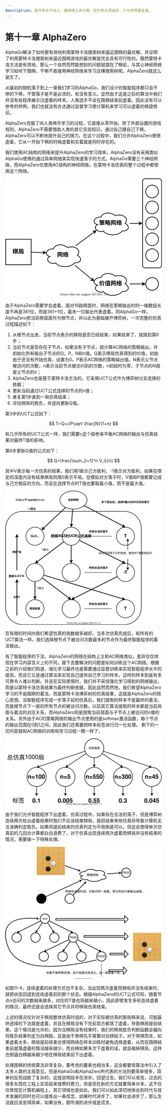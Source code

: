 ```yaml
---
description: 百尺竿头不动人，虽然得入未为真。百尺竿头须进步，十方世界是全身。
---
```


# 第十一章 AlphaZero

AlphaGo解决了如何更有效地利用蒙特卡洛搜索树来逼近围棋的最优解，并证明了利用蒙特卡洛搜索树来逼近围棋游戏的最优解是完全具有可行性的。既然蒙特卡洛方法是有效地，那么一个自然而然能想到的问题就摆在了眼前，与其让神经网络学习如何下围棋，干嘛不直接用神经网络来学习这棵搜索树呢。AlphaZero就这么诞生了。

从最初的随机落子到上一章我们学习的AlphaGo，我们设计的智能程序都只会不停的下棋，不管落子是不是必须的，有没有意义。显然由于这是之前的算法中我们并没有给程序展示过虚着的样本。人类选手不会在围棋结束前虚着。因此没有可以参考的样例，我们也就没有办法通过监督学习使计算机来学习可以虚着的棋盘特征。

AlphaZero克服了向人类棋手学习的过程，它直接从零开始，除了外部设置的游戏规则，AlphaZero不需要借助人类的其它先验知识。通过自己跟自己下棋，AlphaZero可以不断地提升自己的棋力。在这个过程中，我们允许AlphaZero使用虚着，它从一开始下棋的时候虚着和实着就是同时存在的。

我们使用AC结构的网络来提升AlphaZero的学习效率。AlphaZero没有采用类似AlphaGo使用的通过简单网络来实现快速落子的方式。AlphaGo需要三个神经网络，而AlphaZero仅使用AC结构的神经网络，在蒙特卡洛仿真的整个过程中都使用这个网络。

![&#x56FE; 11-1 AlphagoZero&#x7684;&#x7F51;&#x7EDC;&#x548C;AC&#x7F51;&#x7EDC;&#x6CA1;&#x6709;&#x4EC0;&#x4E48;&#x533A;&#x522B;](.gitbook/assets/wang-luo-jie-gou-.svg)

由于AlphaZero需要学会虚着，面对19路棋盘时，网络在策略输出时的一维数组长度不再是361位，而是361+1位，最末一位输出代表虚着。同AlphaGo一样，AlphaZero把当前棋盘面作为根节点，并以此为基础展开博弈树，一次完整的仿真过程描述如下：

1. 从根节点出发，当前节点表示的棋局是否已经结束，如果结束了，就跳到第6步；
2. 当前节点是否存在子节点，如果没有子节点，就计算AC网络的策略输出，并初始化所有输出子节点的Q，P，N和n值。Q表示棋局仿真得到的价值，初始由于还没有开始仿真，设置为0。P表示AC网络的策略输出值。N表示父节点被访问的次数，n表示当前节点被访问到的次数，n初始时为零，子节点的N就是父节点的n；
3. AlphaZero也是基于蒙特卡洛方法的，它采用UCT公式作为博弈树分支选择的依据；
4. 更新当前通过UCT公式选择的节点的n值；
5. 重复第1步直到一局仿真结束；
6. 评估棋局的胜负，并逆向更新Q值。

第3步的UCT公式如下：

$$
T=Q+cP\sqrt \frac{N}{1+n}
$$

和几乎所有的UCT公式一样，我们需要c这个超参来平衡AC网络的输出与仿真结果对最终T值的影响。

第6步更新Q值的公式如下：

$$
Q=\frac{\sum_{i=1}^n V_i}{n}
$$

其中V表示每一次仿真的结果，我们用1表示己方胜利，-1表示对方胜利，如果在限定的深度内没有结束棋局则用0表示平局。在模拟对方落子时，V值和P值都要记成与己方相反的方向，而且在选择节点时T值也要取最小值，而不是最大值。

![&#x56FE;11-2 AlphaZero&#x9009;&#x62E9;&#x8FC7;&#x7A0B;](.gitbook/assets/alphago_zero-1-.svg)

在有限的时间内我们希望仿真的局数越多越好。当多次仿真完成后，和所有的UCT算法一样，我们选择根节点下被访问次数最多的节点作为最终智能程序的着法输出。

有了智能程序的下法，AlphaZero的网络在结构上又和AC网络类似，差异仅仅体现在学习内容含义上的不同，接下去要解决的问题是如何训练这个AC网络。根据之前的介绍我们知道，强化学习最终也是需要通过监督训练来实现智能程序水平的提高，而且它又是通过算法来实现自己提供自己学习的样本，这样的样本到底有多可靠令人难以判断。并且在实际使用时，我们并不采信强化学习得到的网络输出，而是以蒙特卡洛仿真结果为最终判断依据，因此自然而然地，我们希望AlphaZero学习的不是围棋的着法，而是蒙特卡洛博弈树的仿真结果，这就是AlphaZero的核心思想。当智能程序完成一步落子前的仿真后，我们提取的样本不是最终的着法，而是根节点下一层的所有节点的被访问次数。以前其它算法提取的样本都是当前局面与着法的对应关系，而AlphaZero则是提取当前局面与子节点上被访问的n值的关系。另外由于AC的策略网络的输出节点使用的是softmax激活函数，每个节点的输出范围在0到1之间，因此我们还需要把样本标签进行归一化处理。 剩下的一切内容就和AC网络的训练和学习过程一模一样了。

![&#x56FE; 11-3 AlphaZero&#x7684;&#x8BAD;&#x7EC3;&#x6807;&#x7B7E;&#x9700;&#x8981;&#x8FDB;&#x884C;&#x5F52;&#x4E00;&#x5316;&#x5904;&#x7406;](.gitbook/assets/gozeroquanzhong.svg)

由于我们允许智能程序下出虚着，仿真过程中，如果存在合法的落子，但是博弈树连续两次给出虚着结果时我们不应该结束棋局，提前结束单局仿真将导致计算机无法准确判定胜负。如果将提前结束的仿真判定为平局倒是可以，但这会使得单次仿真前的几回合计算都白白浪费了。对于仿真出现连续两次虚着而棋局并没有结束的情况，需要做一下特殊处理。

![&#x56FE; 11-4 &#x8FDE;&#x7EED;&#x865A;&#x7740;&#x7684;&#x7279;&#x6B8A;&#x5904;&#x7406;](.gitbook/assets/lianxuxuzhuo.svg)

如图11-4，连续虚着的处理方式也不复杂，当出现两次虚着而棋局并没有结束时，就把状态回退到连续虚着前的那个状态。根据AlphaZero的UCT公式可知，随着节点n访问的次数越来越多，对应的T值也将越来越小，因此即使发生多轮连续虚着的情况，最终还是会选择其它节点并将棋局仿真结束。

上述的情况仅针对于棋局整体仿真时说的，对于实际被仿真的那局棋来说，可能最终选择的下法就是虚着，并且在棋局没有下完前双方都落了虚着，导致棋局提前结束。这个情况是允许的，因为当棋局没有结束时，我们的棋局胜负判断函数会偏向将胜负结果判定为白棋胜，这是由于黑棋先手需要对白棋贴子。对于黑棋而言，如果虚着太多，棋局提前结束会使得网络在样本训练时避免选择虚着，从而在围棋结束前就落虚着的情况越来越少，而白棋如果多次下虚着的话，就会输掉棋局，这样也倒逼白棋越来越少地在棋局结束前下出虚着。

处理围棋的传统算法非常复杂，要考虑的要素也相当多，这全都要怪算法中引入了太多人类的主观意见。但是AlphaGo和AlphaZero所代表的方法则要简单很多，简单的反而战胜了复杂的，这就说明技术在进步。回望过去，我们可以发现，过去的很多东西在工程上实现起来很费时费力，但是现在新的方式就要简单许多。这不仅仅体现在计算机编程上，其它领域也是如此。我们可以如此深切地体会到时代与技术发展的同时也可以提炼出一条信念，如果时代进步了，如果社会进步了，那么生活就应该变得简单，如果没有，那所谓的进步就是谎言。


